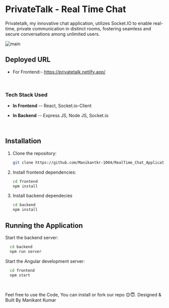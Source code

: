 # PrivateTalk - Real Time Chat
Privatetalk, my innovative chat application, utilizes Socket.IO to enable real-time, private communication in distinct rooms, fostering seamless and secure conversations among unlimited users.

![main](https://github.com/Manikantkr-1004/RealTime_Chat_Application/assets/123896779/9c167085-af43-4db9-915d-e362cb01a3a7)


## Deployed URL

 - For Frontend:- https://privatetalk.netlify.app/

<br>

### Tech Stack Used

 - **In Frontend**
 -- React, Socket.io-Client

 - **In Backend**
 -- Express JS, Node JS, Socket.io


<br>

## Installation

1. Clone the repository:

   ```bash
   git clone https://github.com/Manikantkr-1004/RealTime_Chat_Application.git
   ```

2. Install frontend dependencies:

   ```bash
   cd frontend
   npm install
   ```

3. Install backend dependecies

    ```bash
   cd backend
   npm install
   ```
    


## Running the Application

Start the backend server:
 ```bash
   cd backend
   npm run server
 ```

Start the Angular development server:
 ```bash
   cd frontend
   npm start
 ```
<br>

Feel free to use the Code, You can install or fork our repo 😊😇. Designed & Built By Manikant Kumar
